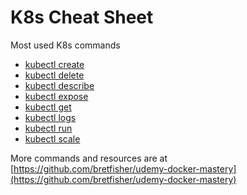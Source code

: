 # K8s Cheat Sheet

Most used K8s commands

- [kubectl create](./cheat_sheets/create/README.md)
- [kubectl delete](./cheat_sheets/delete/README.md)
- [kubectl describe](./cheat_sheets/describe/README.md)
- [kubectl expose](./cheat_sheets/expose/README.md)
- [kubectl get](./cheat_sheets/get/README.md)
- [kubectl logs](./cheat_sheets/logs/README.md)
- [kubectl run](./cheat_sheets/run/README.md)
- [kubectl scale](./cheat_sheets/scale/README.md)

More commands and resources are at [https://github.com/bretfisher/udemy-docker-mastery](https://github.com/bretfisher/udemy-docker-mastery)

